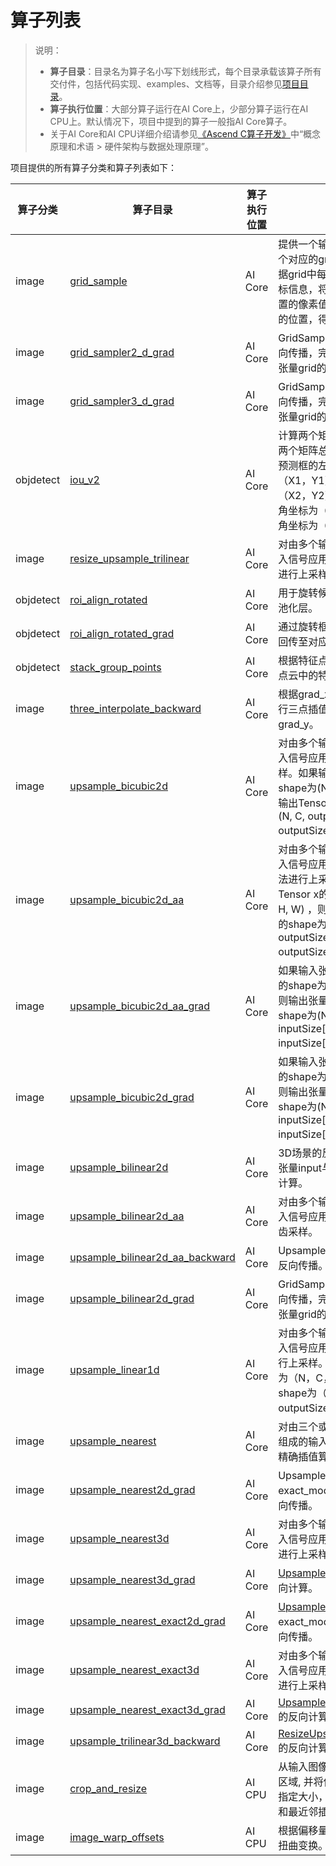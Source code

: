 # 算子列表

> 说明：
> - **算子目录**：目录名为算子名小写下划线形式，每个目录承载该算子所有交付件，包括代码实现、examples、文档等，目录介绍参见[项目目录](dir_structure.md)。
> - **算子执行位置**：大部分算子运行在AI Core上，少部分算子运行在AI CPU上。默认情况下，项目中提到的算子一般指AI Core算子。
> - 关于AI Core和AI CPU详细介绍请参见[《Ascend C算子开发》](https://hiascend.com/document/redirect/CannCommunityOpdevAscendC)中“概念原理和术语 > 硬件架构与数据处理原理”。

项目提供的所有算子分类和算子列表如下：

|  算子分类  |   算子目录   |    算子执行位置   | 说明                                                                                                                        |
| --------- | ------------------------------------------------------------ | ---------------- |---------------------------------------------------------------------------------------------------------------------------|
| image | [grid_sample](../../image/grid_sample/README.md) | AI Core          | 提供一个输入tensor以及一个对应的grid网格，然后根据grid中每个位置提供的坐标信息，将input中对应位置的像素值填充到网格指定的位置，得到最终的输出。                                         |
| image | [grid_sampler2_d_grad](../../image/grid_sampler2_d_grad/README.md) | AI Core          | GridSampler中2D场景的反向传播，完成张量input与张量grid的梯度计算。                                                                              |
| image | [grid_sampler3_d_grad](../../image/grid_sampler3_d_grad/README.md) | AI Core          | GridSampler中3D场景的反向传播，完成张量input与张量grid的梯度计算。                                                                              |
| objdetect | [iou_v2](../../objdetect/iou_v2/README.md) | AI Core          | 计算两个矩阵的重叠面积占两个矩阵总面积的比例，设预测框的左上角坐标为（X1，Y1），右下角坐标为（X2，Y2），真实框的左上角坐标为（X3，Y3），右下角坐标为（X4，Y4）。                                  |
| image | [resize_upsample_trilinear](../../image/resize_upsample_trilinear/README.md) | AI Core          | 对由多个输入通道组成的输入信号应用三线性插值算法进行上采样。                                                                                            |
| objdetect | [roi_align_rotated](../../objdetect/roi_align_rotated/README.md) | AI Core          | 用于旋转候选框的ROI对齐池化层。                                                                                                         |
| objdetect | [roi_align_rotated_grad](../../objdetect/roi_align_rotated_grad/README.md) | AI Core          | 通过旋转框各点坐标将梯度回传至对应位置。                                                                                                      |
| objdetect | [stack_group_points](../../objdetect/stack_group_points/README.md) | AI Core          | 根据特征点所属的组，重组点云中的特征点。                                                                                                      |
| image | [three_interpolate_backward](../../image/three_interpolate_backward/README.md) | AI Core          | 根据grad_x, idx, weight进行三点插值计算梯度得到grad_y。                                                                                  |
| image | [upsample_bicubic2d](../../image/upsample_bicubic2d/README.md) | AI Core          | 对由多个输入通道组成的输入信号应用2D双三次上采样。如果输入Tensor x的shape为(N, C, H, W)，则输出Tensor out的shape为(N, C, outputSize[0], outputSize[1])。       |
| image | [upsample_bicubic2d_aa](../../image/upsample_bicubic2d_aa/README.md) | AI Core          | 对由多个输入通道组成的输入信号应用双三次抗锯齿算法进行上采样。如果输入Tensor x的shape为(N, C, H, W) ，则输出Tensor out的shape为(N, C, outputSize[0], outputSize[1])。 |
| image | [upsample_bicubic2d_aa_grad](../../image/upsample_bicubic2d_aa_grad/README.md) | AI Core          | 如果输入张量grad_output的shape为(N, C, H, W)，则输出张量grad_input的shape为(N, C, inputSize[2], inputSize[3])。                            |
| image | [upsample_bicubic2d_grad](../../image/upsample_bicubic2d_grad/README.md) | AI Core          | 如果输入张量grad_output的shape为(N, C, H, W)，则输出张量grad_input的shape为(N, C, inputSize[2], inputSize[3])。                            |
| image | [upsample_bilinear2d](../../image/upsample_bilinear2d/README.md) | AI Core          | 3D场景的反向传播，完成张量input与张量grid的梯度计算。                                                                                          |
| image | [upsample_bilinear2d_aa](../../image/upsample_bilinear2d_aa/README.md) | AI Core          | 对由多个输入通道组成的输入信号应用2D双线性抗锯齿采样。                                                                                              |
| image | [upsample_bilinear2d_aa_backward](../../image/upsample_bilinear2d_aa_backward/README.md) | AI Core          | UpsampleBilinear2dAA的反向传播。                                                                                                |
| image | [upsample_bilinear2d_grad](../../image/upsample_bilinear2d_grad/README.md) | AI Core          | GridSampler中3D场景的反向传播，完成张量input与张量grid的梯度计算。                                                                              |
| image | [upsample_linear1d](../../image/upsample_linear1d/README.md) | AI Core          | 对由多个输入通道组成的输入信号应用线性插值算法进行上采样。如果输入shape为（N，C，L），则输出shape为（N，C，outputSize）。                                                 |
| image | [upsample_nearest](../../image/upsample_nearest/README.md) | AI Core          | 对由三个或者四个输入通道组成的输入信号应用最近邻精确插值算法进行上采样。                                                                                      |
| image | [upsample_nearest2d_grad](../../image/upsample_nearest2d_grad/README.md) | AI Core          | UpsampleNearest在exact_mode为false时的反向传播。                                                                                   |
| image | [upsample_nearest3d](../../image/upsample_nearest3d/README.md) | AI Core          | 对由多个输入通道组成的输入信号应用最近邻插值算法进行上采样。                                                                                            |
| image | [upsample_nearest3d_grad](../../image/upsample_nearest3d_grad/README.md) | AI Core          | [UpsampleNearest3d](../../image/upsample_nearest3d/README.md)的反向计算。                                            |
| image | [upsample_nearest_exact2d_grad](../../image/upsample_nearest_exact2d_grad/README.md) | AI Core          | [UpsampleNearest](../../image/upsample_nearest/README.md)在exact_mode为true时的反向传播。                                           |
| image | [upsample_nearest_exact3d](../../image/upsample_nearest_exact3d/README.md) | AI Core          | 对由多个输入通道组成的输入信号应用最近邻插值算法进行上采样。                                                                                            |
| image | [upsample_nearest_exact3d_grad](../../image/upsample_nearest_exact3d_grad/README.md) | AI Core          | [UpsampleNearestExact3d](../../image/upsample_nearest_exact3d/README.md)的反向计算。                                      |
| image | [upsample_trilinear3d_backward](../../image/upsample_trilinear3d_backward/README.md) | AI Core          | [ResizeUpsampleTrilinear](../../image/resize_upsample_trilinear/README.md)的反向计算。                                   |
| image     | [crop_and_resize](../../image/crop_and_resize/README.md)     | AI CPU           | 从输入图像中提取多个裁剪区域, 并将他们统一调整为指定大小，支持双线性插值和最近邻插值。                                                                              |
| image     | [image_warp_offsets](../../image/image_warp_offsets/README.md) | AI CPU           | 根据偏移量选取图像并进行扭曲变换。                                                                                                         |